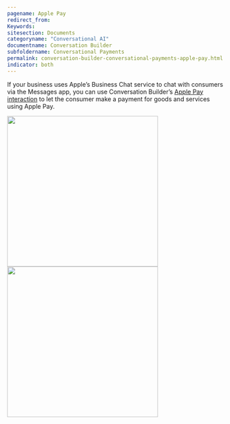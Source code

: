 ```yaml
---
pagename: Apple Pay
redirect_from:
Keywords:
sitesection: Documents
categoryname: "Conversational AI"
documentname: Conversation Builder
subfoldername: Conversational Payments
permalink: conversation-builder-conversational-payments-apple-pay.html
indicator: both
---
```


If your business uses Apple’s Business Chat service to chat with consumers via the Messages app, you can use Conversation Builder’s [Apple Pay interaction](conversation-builder-interactions-integrations.html#apple-pay-interactions) to let the consumer make a payment for goods and services using Apple Pay.

<img style="width:350px" src="img/ConvoBuilder/applepay1.png">

<img style="width:350px" src="img/ConvoBuilder/applepay2.png">

